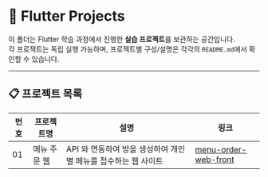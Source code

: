 # 🚀 Flutter Projects

이 폴더는 Flutter 학습 과정에서 진행한 **실습 프로젝트**를 보관하는 공간입니다.  
각 프로젝트는 독립 실행 가능하며, 프로젝트별 구성/설명은 각각의 `README.md`에서 확인할 수 있습니다.

---

## 📋 프로젝트 목록

| 번호 | 프로젝트명 | 설명 | 링크 |
|---|---|---|---|
| 01 | 메뉴 주문 웹 | API 와 연동하여 방을 생성하여 개인별 메뉴를 접수하는 웹 사이트 | [menu-order-web-front](./menu-order-web-front) |

